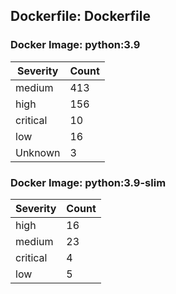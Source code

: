 ## Dockerfile: Dockerfile

### Docker Image: python:3.9
| Severity | Count |
|----------|-------|
| medium | 413 |
| high | 156 |
| critical | 10 |
| low | 16 |
| Unknown | 3 |

### Docker Image: python:3.9-slim
| Severity | Count |
|----------|-------|
| high | 16 |
| medium | 23 |
| critical | 4 |
| low | 5 |